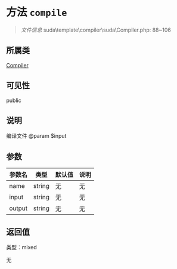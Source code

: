 # 方法 `compile`

> *文件信息* suda\template\compiler\suda\Compiler.php: 88~106

## 所属类 

[Compiler](../Compiler.md)

## 可见性

public

## 说明

编译文件
@param $input

## 参数


| 参数名 | 类型 | 默认值 | 说明 |
|--------|-----|-------|-------|
| name |  string | 无 | 无 |
| input |  string | 无 | 无 |
| output |  string | 无 | 无 |



## 返回值

类型：mixed

无


